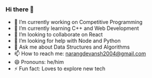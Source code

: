 ### Hi there 👋

- 🔭 I’m currently working on Competitive Programming
- 🌱 I’m currently learning C++ and Web Development
- 👯 I’m looking to collaborate on React
- 🤔 I’m looking for help with Node and Python
- 💬 Ask me about Data Structures and Algorithms
- 📫 How to reach me: narangdevansh2004@gmail.com
- 😄 Pronouns: he/him
- ⚡ Fun fact: Loves to explore new tech
